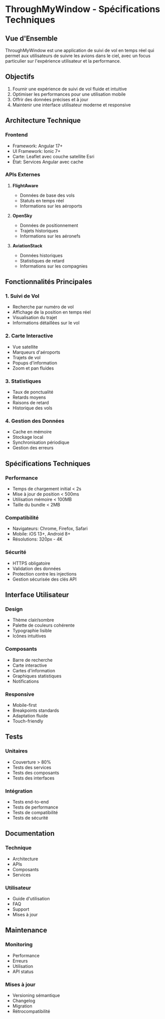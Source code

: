 # ThroughMyWindow - Spécifications Techniques

## Vue d'Ensemble
ThroughMyWindow est une application de suivi de vol en temps réel qui permet aux utilisateurs de suivre les avions dans le ciel, avec un focus particulier sur l'expérience utilisateur et la performance.

## Objectifs
1. Fournir une expérience de suivi de vol fluide et intuitive
2. Optimiser les performances pour une utilisation mobile
3. Offrir des données précises et à jour
4. Maintenir une interface utilisateur moderne et responsive

## Architecture Technique

### Frontend
- Framework: Angular 17+
- UI Framework: Ionic 7+
- Carte: Leaflet avec couche satellite Esri
- État: Services Angular avec cache

### APIs Externes
1. **FlightAware**
   - Données de base des vols
   - Statuts en temps réel
   - Informations sur les aéroports

2. **OpenSky**
   - Données de positionnement
   - Trajets historiques
   - Informations sur les aéronefs

3. **AviationStack**
   - Données historiques
   - Statistiques de retard
   - Informations sur les compagnies

## Fonctionnalités Principales

### 1. Suivi de Vol
- Recherche par numéro de vol
- Affichage de la position en temps réel
- Visualisation du trajet
- Informations détaillées sur le vol

### 2. Carte Interactive
- Vue satellite
- Marqueurs d'aéroports
- Trajets de vol
- Popups d'information
- Zoom et pan fluides

### 3. Statistiques
- Taux de ponctualité
- Retards moyens
- Raisons de retard
- Historique des vols

### 4. Gestion des Données
- Cache en mémoire
- Stockage local
- Synchronisation périodique
- Gestion des erreurs

## Spécifications Techniques

### Performance
- Temps de chargement initial < 2s
- Mise à jour de position < 500ms
- Utilisation mémoire < 100MB
- Taille du bundle < 2MB

### Compatibilité
- Navigateurs: Chrome, Firefox, Safari
- Mobile: iOS 13+, Android 8+
- Résolutions: 320px - 4K

### Sécurité
- HTTPS obligatoire
- Validation des données
- Protection contre les injections
- Gestion sécurisée des clés API

## Interface Utilisateur

### Design
- Thème clair/sombre
- Palette de couleurs cohérente
- Typographie lisible
- Icônes intuitives

### Composants
- Barre de recherche
- Carte interactive
- Cartes d'information
- Graphiques statistiques
- Notifications

### Responsive
- Mobile-first
- Breakpoints standards
- Adaptation fluide
- Touch-friendly

## Tests

### Unitaires
- Couverture > 80%
- Tests des services
- Tests des composants
- Tests des interfaces

### Intégration
- Tests end-to-end
- Tests de performance
- Tests de compatibilité
- Tests de sécurité

## Documentation

### Technique
- Architecture
- APIs
- Composants
- Services

### Utilisateur
- Guide d'utilisation
- FAQ
- Support
- Mises à jour

## Maintenance

### Monitoring
- Performance
- Erreurs
- Utilisation
- API status

### Mises à jour
- Versioning sémantique
- Changelog
- Migration
- Rétrocompatibilité 